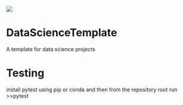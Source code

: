 ![](https://travis-ci.org/FlipWebApps/DataScienceTemplate.svg?branch=master)

# DataScienceTemplate
A template for data science projects

# Testing
install pytest using pip or conda and then from the repository root run >>pytest
